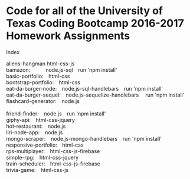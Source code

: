# Code for all of the University of Texas Coding Bootcamp 2016-2017 Homework Assignments
Index

aliens-hangman html-css-js<br />
bamazon:&emsp;&emsp;&emsp;node.js-sql&emsp;run 'npm install'<br />
basic-portfolio:&emsp;html-css<br />
bootstrap-portfolio:&emsp;html-css<br />
eat-da-burger-node:&emsp;node.js-sql-handlebars&emsp;run 'npm install'<br />
eat-da-burger-sequel:&emsp;node.js-sequelize-handlebars&emsp;   run 'npm install'<br />
flashcard-generator:&emsp;node.js<br />                    
friend-finder:&emsp;node.js&emsp;run 'npm install'<br />
giphy-api:&emsp;html-css-jquery<br />
hot-restaurant:&emsp;node.js<br />
liri-node-app:&emsp;node.js<br />
mongo-scraper:&emsp;node.js-mongo-handlebars&emsp;run 'npm install'<br />
responsive-portfolio:&emsp;html-css<br />
rps-multiplayer:&emsp;html-css-js-firebase<br />
simple-rpg:&emsp;html-css-jquery<br />
train-scheduler:&emsp;html-css-js-firebase<br />
trivia-game:&emsp;html-css-js<br />
